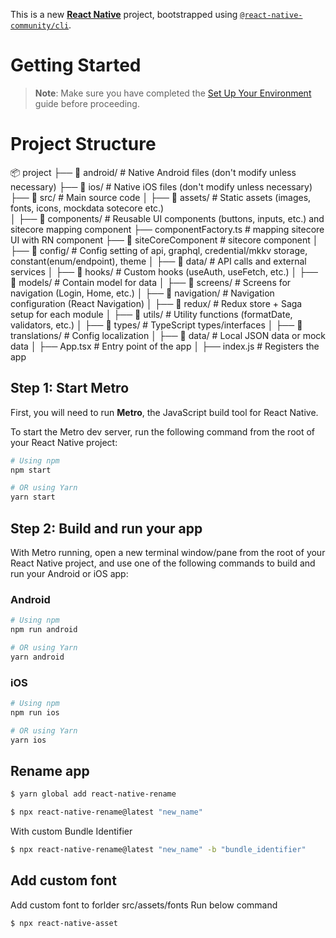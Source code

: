 This is a new [**React Native**](https://reactnative.dev) project, bootstrapped using [`@react-native-community/cli`](https://github.com/react-native-community/cli).

# Getting Started

> **Note**: Make sure you have completed the [Set Up Your Environment](https://reactnative.dev/docs/set-up-your-environment) guide before proceeding.


# Project Structure
📦 project
├── 📂 android/             # Native Android files (don't modify unless necessary)
├── 📂 ios/                 # Native iOS files (don't modify unless necessary)
├── 📂 src/                 # Main source code
│   ├── 📂 assets/          # Static assets (images, fonts, icons, mockdata sotecore etc.)  
│   ├── 📂 components/      # Reusable UI components (buttons, inputs, etc.) and sitecore mapping component
        ├── componentFactory.ts  # mapping sitecore UI with RN component
        ├── 📂 siteCoreComponent # sitecore component
│   ├── 📂 config/          # Config setting of api, graphql, credential/mkkv storage, constant(enum/endpoint), theme
│   ├── 📂 data/            # API calls and external services
│   ├── 📂 hooks/           # Custom hooks (useAuth, useFetch, etc.)
│   ├── 📂 models/          # Contain model for data
│   ├── 📂 screens/         # Screens for navigation (Login, Home, etc.)
│   ├── 📂 navigation/      # Navigation configuration (React Navigation)
│   ├── 📂 redux/           # Redux store + Saga setup for each module
│   ├── 📂 utils/           # Utility functions (formatDate, validators, etc.)
│   ├── 📂 types/           # TypeScript types/interfaces
│   ├── 📂 translations/    # Config localization 
│   ├── 📂 data/            # Local JSON data or mock data
│   ├── App.tsx            # Entry point of the app
│   ├── index.js           # Registers the app

## Step 1: Start Metro

First, you will need to run **Metro**, the JavaScript build tool for React Native.

To start the Metro dev server, run the following command from the root of your React Native project:

```sh
# Using npm
npm start

# OR using Yarn
yarn start
```

## Step 2: Build and run your app

With Metro running, open a new terminal window/pane from the root of your React Native project, and use one of the following commands to build and run your Android or iOS app:

### Android

```sh
# Using npm
npm run android

# OR using Yarn
yarn android
```

### iOS

```sh
# Using npm
npm run ios

# OR using Yarn
yarn ios
```

## Rename app
```sh
$ yarn global add react-native-rename
```
```sh
$ npx react-native-rename@latest "new_name"
```

With custom Bundle Identifier
```sh
$ npx react-native-rename@latest "new_name" -b "bundle_identifier"
```
## Add custom font 
Add custom font to forlder src/assets/fonts
Run below command
```sh
$ npx react-native-asset
```
